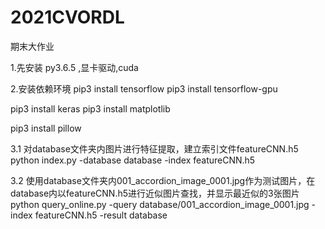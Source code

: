 # 2021CVORDL
期末大作业

1.先安装 py3.6.5 ,显卡驱动,cuda


2.安装依赖环境
   pip3 install tensorflow
   pip3 install tensorflow-gpu

   pip3 install   keras
   pip3 install  matplotlib

   pip3 install  pillow
    
    
 


3.1 对database文件夹内图片进行特征提取，建立索引文件featureCNN.h5
    python index.py -database database -index featureCNN.h5

3.2 使用database文件夹内001_accordion_image_0001.jpg作为测试图片，在database内以featureCNN.h5进行近似图片查找，并显示最近似的3张图片
    python query_online.py -query database/001_accordion_image_0001.jpg -index featureCNN.h5 -result database

